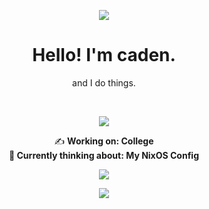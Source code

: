 
<p align="center">
  <img align="center" src="https://user-images.githubusercontent.com/68567525/199875488-cc2e58a6-09f5-449a-abea-1f098ff82ed0.gif">
</p>
  
<h1 align="center"> Hello! I'm caden. </h1> <p align=center>and I do things.</p>

<br>
<p align="center">
  <img src="https://user-images.githubusercontent.com/68567525/199876513-617d0d56-5911-4118-91e7-85739e8d3e53.gif">
</p>
<p align="center">
✍️ <b>Working on: College <br>
🧠 <b>Currently thinking about: My NixOS Config
</p>
  
<p align="center">
<img src="https://skillicons.dev/icons?i=c,cs,cpp,java,html,css,js,linux,ps,pr,unity,unreal">
  </p>
  
<p align="center">
<img src="https://spotify-github-profile.vercel.app/api/view?uid=s8kmbx2jeawhxhot0v9lgrn3r&cover_image=true&theme=default&show_offline=false&background_color=121212">
  </p>
